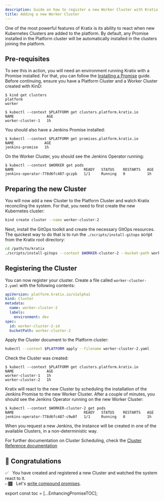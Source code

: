 ```yaml
---
description: Guide on how to register a new Worker Cluster with Kratix
title: Adding a new Worker Cluster
---
```


One of the most powerful features of Kratix is its ability to react when new Kubernetes
Clusters are added to the platform. By default, any Promise installed in the Platform
cluster will be automatically installed in the clusters joining the platform.

## Pre-requisites

To see this in action, you will need an environment running Kratix with a Promise
installed. For that, you can follow the [Installing a Promise](installing-a-promise)
guide. Before continuing, ensure you have a Platform Cluster and a Worker Cluster created
with KinD:

```shell-session
$ kind get clusters
platform
worker

$ kubectl --context $PLATFORM get clusters.platform.kratix.io
NAME               AGE
worker-cluster-1   1h
```

You should also have a Jenkins Promise installed:

```shell-session
$ kubectl --context $PLATFORM get promises.platform.kratix.io
NAME              AGE
jenkins-promise   1h
```

On the Worker Cluster, you should see the Jenkins Operator running:

```shell-session
$ kubectl --context $WORKER get pods
NAME                                READY   STATUS    RESTARTS   AGE
jenkins-operator-778d6fc487-gczpb   1/1     Running   0          1h
```

## Preparing the new Cluster

You will now add a new Cluster to the Platform Cluster and watch Kratix reconciling the
system. For that, you need to first create the new Kubernetes cluster:

```bash
kind create cluster --name worker-cluster-2
```

Next, install the GitOps toolkit and create the necessary GitOps resources. The quickest
way to do that is to run the `./scripts/install-gitops` script from the Kratix root
directory:

```bash
cd /path/to/kratix
./scripts/install-gitops --context $WORKER-cluster-2 --bucket-path worker-cluster-2
```

## Registering the Cluster

You can now register your cluster. Create a file called `worker-cluster-2.yaml` with the
following contents:

```yaml title="worker-cluster-2.yaml"
apiVersion: platform.kratix.io/v1alpha1
kind: Cluster
metadata:
  name: worker-cluster-2
  labels:
    environment: dev
spec:
  id: worker-cluster-2-id
  bucketPath: worker-cluster-2
```

Apply the Cluster document to the Platform cluster:

```bash
kubectl --context $PLATFORM apply --filename worker-cluster-2.yaml
```

Check the Cluster was created:

```shell-session {4}
$ kubectl --context $PLATFORM get clusters.platform.kratix.io
NAME               AGE
worker-cluster-1   1h
worker-cluster-2   1h
```

Kratix will react to the new Cluster by scheduling the installation of the Jenkins Promise
to the new Worker Cluster. After a couple of minutes, you should see the Jenkins Operator
running on the new Worker Cluster:

```shell-session {3}
$ kubectl --context $WORKER-cluster-2 get pods
NAME                                READY   STATUS    RESTARTS   AGE
jenkins-operator-778d6fc487-c9w8f   1/1     Running   0          1h
```

When you request a new Jenkins, the instance will be created in one of the available
Clusters, in a non-deterministic way.

For further documentation on Cluster Scheduling, check the [Cluster Reference
documentation](../reference/clusters/intro)

## 🎉 Congratulations

✅&nbsp;&nbsp; You have created and registered a new Cluster and watched the system react to it.<br />
👉🏾&nbsp;&nbsp; Let's [write compound promises](./compound-promises).

export const toc = [...EnhancingPromiseTOC];

